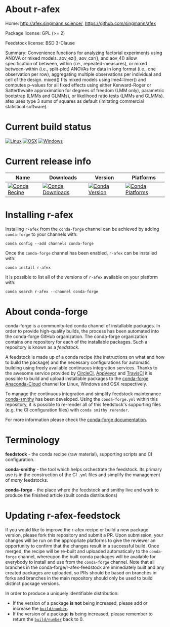 About r-afex
============

Home: http://afex.singmann.science/, https://github.com/singmann/afex

Package license: GPL (>= 2)

Feedstock license: BSD 3-Clause

Summary: Convenience functions for analyzing factorial experiments using ANOVA or mixed models.
aov_ez(), aov_car(), and aov_4() allow specification of between, within (i.e., repeated-measures),
or mixed between-within (i.e., split-plot) ANOVAs for data in long format (i.e.,
one observation per row), aggregating multiple observations per individual and cell
of the design. mixed() fits mixed models using lme4::lmer() and computes p-values
for all fixed effects using either Kenward-Roger or Satterthwaite approximation
for degrees of freedom (LMM only), parametric bootstrap (LMMs and GLMMs), or likelihood
ratio tests (LMMs and GLMMs). afex uses type 3 sums of squares as default (imitating
commercial statistical software).




Current build status
====================

[![Linux](https://img.shields.io/circleci/project/github/conda-forge/r-afex-feedstock/master.svg?label=Linux)](https://circleci.com/gh/conda-forge/r-afex-feedstock)
[![OSX](https://img.shields.io/travis/conda-forge/r-afex-feedstock/master.svg?label=macOS)](https://travis-ci.org/conda-forge/r-afex-feedstock)
[![Windows](https://img.shields.io/appveyor/ci/conda-forge/r-afex-feedstock/master.svg?label=Windows)](https://ci.appveyor.com/project/conda-forge/r-afex-feedstock/branch/master)

Current release info
====================

| Name | Downloads | Version | Platforms |
| --- | --- | --- | --- |
| [![Conda Recipe](https://img.shields.io/badge/recipe-r--afex-green.svg)](https://anaconda.org/conda-forge/r-afex) | [![Conda Downloads](https://img.shields.io/conda/dn/conda-forge/r-afex.svg)](https://anaconda.org/conda-forge/r-afex) | [![Conda Version](https://img.shields.io/conda/vn/conda-forge/r-afex.svg)](https://anaconda.org/conda-forge/r-afex) | [![Conda Platforms](https://img.shields.io/conda/pn/conda-forge/r-afex.svg)](https://anaconda.org/conda-forge/r-afex) |

Installing r-afex
=================

Installing `r-afex` from the `conda-forge` channel can be achieved by adding `conda-forge` to your channels with:

```
conda config --add channels conda-forge
```

Once the `conda-forge` channel has been enabled, `r-afex` can be installed with:

```
conda install r-afex
```

It is possible to list all of the versions of `r-afex` available on your platform with:

```
conda search r-afex --channel conda-forge
```


About conda-forge
=================

conda-forge is a community-led conda channel of installable packages.
In order to provide high-quality builds, the process has been automated into the
conda-forge GitHub organization. The conda-forge organization contains one repository
for each of the installable packages. Such a repository is known as a *feedstock*.

A feedstock is made up of a conda recipe (the instructions on what and how to build
the package) and the necessary configurations for automatic building using freely
available continuous integration services. Thanks to the awesome service provided by
[CircleCI](https://circleci.com/), [AppVeyor](http://www.appveyor.com/)
and [TravisCI](https://travis-ci.org/) it is possible to build and upload installable
packages to the [conda-forge](https://anaconda.org/conda-forge)
[Anaconda-Cloud](http://docs.anaconda.org/) channel for Linux, Windows and OSX respectively.

To manage the continuous integration and simplify feedstock maintenance
[conda-smithy](http://github.com/conda-forge/conda-smithy) has been developed.
Using the ``conda-forge.yml`` within this repository, it is possible to re-render all of
this feedstock's supporting files (e.g. the CI configuration files) with ``conda smithy rerender``.

For more information please check the [conda-forge documentation](https://conda-forge.org/docs/).

Terminology
===========

**feedstock** - the conda recipe (raw material), supporting scripts and CI configuration.

**conda-smithy** - the tool which helps orchestrate the feedstock.
                   Its primary use is in the construction of the CI ``.yml`` files
                   and simplify the management of *many* feedstocks.

**conda-forge** - the place where the feedstock and smithy live and work to
                  produce the finished article (built conda distributions)


Updating r-afex-feedstock
=========================

If you would like to improve the r-afex recipe or build a new
package version, please fork this repository and submit a PR. Upon submission,
your changes will be run on the appropriate platforms to give the reviewer an
opportunity to confirm that the changes result in a successful build. Once
merged, the recipe will be re-built and uploaded automatically to the
`conda-forge` channel, whereupon the built conda packages will be available for
everybody to install and use from the `conda-forge` channel.
Note that all branches in the conda-forge/r-afex-feedstock are
immediately built and any created packages are uploaded, so PRs should be based
on branches in forks and branches in the main repository should only be used to
build distinct package versions.

In order to produce a uniquely identifiable distribution:
 * If the version of a package **is not** being increased, please add or increase
   the [``build/number``](http://conda.pydata.org/docs/building/meta-yaml.html#build-number-and-string).
 * If the version of a package **is** being increased, please remember to return
   the [``build/number``](http://conda.pydata.org/docs/building/meta-yaml.html#build-number-and-string)
   back to 0.